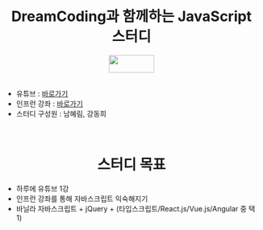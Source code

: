 <h1 align="center">DreamCoding과 함께하는 JavaScript 스터디</h1>
<div align="center"><img src="https://img.shields.io/badge/javascript-F7DF1E?style=for-the-badge&logo=javascript&logoColor=black" width="90" height="35"></div>
<br>
<ul>
  <li>유튜브 : <a href="https://www.youtube.com/playlist?list=PLv2d7VI9OotTVOL4QmPfvJWPJvkmv6h-2">바로가기</a></li>
  <li>인프런 강좌 : <a href="https://academy.dream-coding.com/courses/browser101">바로가기</a></li>
  <li>스터디 구성원 : 남혜림, 강동희</li>
</ul>
<br>
<h1 align="center">스터디 목표</h1>
<ul>
  <li>하루에 유튜브 1강</li>
  <li>인프런 강좌를 통해 자바스크립트 익숙해지기</li>
  <li>바닐라 자바스크립트 + jQuery + (타입스크립트/React.js/Vue.js/Angular 중 택 1)</li>
<ul>
